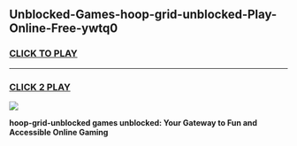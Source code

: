 
## Unblocked-Games-hoop-grid-unblocked-Play-Online-Free-ywtq0
<h3>
<a href="https://premium76.site?title=hoop-grid-unblocked&ref=26A">CLICK TO PLAY</a></h3>
<hr>

<h3>
<a href="https://premium76.site?title=hoop-grid-unblocked&ref=26A">CLICK 2 PLAY</a>
  
</h3>

<a href="https://premium76.site?title=hoop-grid-unblocked&ref=26A"><img src="https://clearcache.store/games.png"></a>


**hoop-grid-unblocked games unblocked: Your Gateway to Fun and Accessible Online Gaming**
